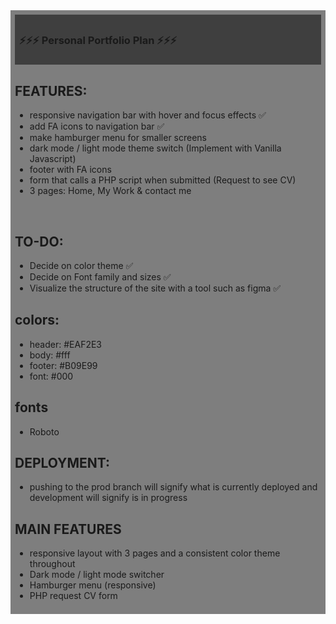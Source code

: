 <div style="background:rgba(0,0,0,0.5);padding:0.5em;">
<div style="background:rgba(0,0,0,0.5);padding:0.5em;">
<h3>⚡️⚡️⚡️ Personal Portfolio Plan ⚡️⚡️⚡️</h3> 
</div> 


## FEATURES: 
  * responsive navigation bar with hover and focus effects ✅ 
  * add FA icons to navigation bar ✅ 
  * make hamburger menu for smaller screens 
  * dark mode / light mode theme switch (Implement with Vanilla Javascript)
  * footer with FA icons 
  * form that calls a PHP script when submitted (Request to see CV)
  * 3 pages: Home, My Work & contact me 

 

## TO-DO: 
  * Decide on color theme  ✅
  * Decide on Font family and sizes ✅
  * Visualize the structure of the site with a tool such as figma ✅


## colors: 
  * header: #EAF2E3
  * body: #fff 
  * footer: #B09E99 
  * font: #000 
  
  
## fonts 
  *  Roboto 


## DEPLOYMENT: 
  * pushing to the prod branch will signify what is currently deployed and development will signify is in progress 


## MAIN FEATURES 
  * responsive layout with 3 pages and a consistent color theme throughout  
  * Dark mode / light mode switcher 
  * Hamburger menu (responsive) 
  * PHP request CV form 
